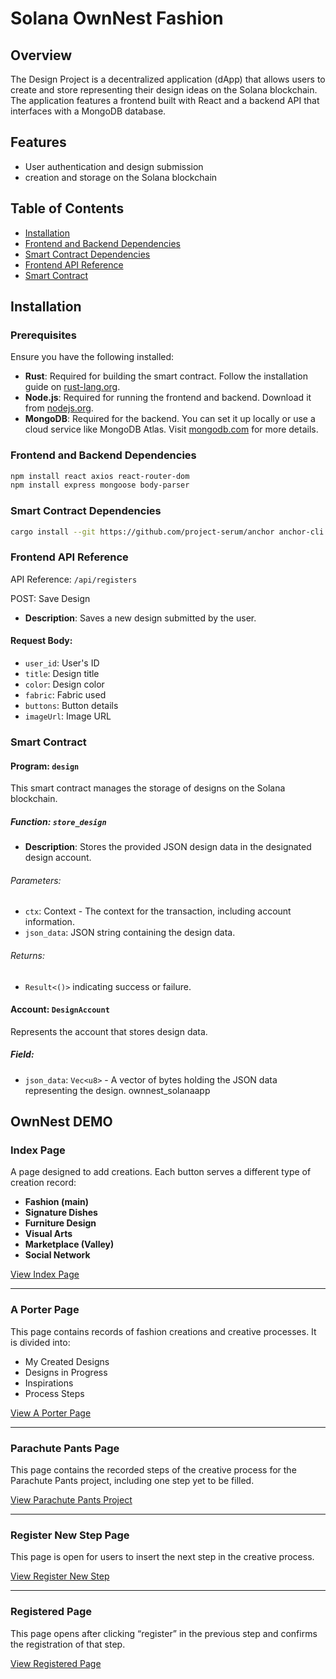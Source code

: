 # Solana OwnNest Fashion

## Overview

The Design  Project is a decentralized application (dApp) that allows users to create and store representing their design ideas on the Solana blockchain. The application features a frontend built with React and a backend API that interfaces with a MongoDB database.

## Features

- User authentication and design submission
-  creation and storage on the Solana blockchain

## Table of Contents

- [Installation](#installation)
- [Frontend and Backend Dependencies](#frontend-dependencies)
- [Smart Contract Dependencies](#smart-contract-dependencies)
- [Frontend API Reference](#frontend-api-reference)
- [Smart Contract](#smart-contract)

## Installation

### Prerequisites

Ensure you have the following installed:

- **Rust**: Required for building the smart contract. Follow the installation guide on [rust-lang.org](https://www.rust-lang.org/tools/install).
- **Node.js**: Required for running the frontend and backend. Download it from [nodejs.org](https://nodejs.org/).
- **MongoDB**: Required for the backend. You can set it up locally or use a cloud service like MongoDB Atlas. Visit [mongodb.com](https://www.mongodb.com/) for more details.

### Frontend and Backend Dependencies
```bash
npm install react axios react-router-dom
npm install express mongoose body-parser
```

### Smart Contract Dependencies
```bash
cargo install --git https://github.com/project-serum/anchor anchor-cli --locked
```

### Frontend API Reference

API Reference: `/api/registers`

POST: Save Design

- **Description**: Saves a new design submitted by the user.

#### Request Body:
- `user_id`: User's ID
- `title`: Design title
- `color`: Design color
- `fabric`: Fabric used
- `buttons`: Button details
- `imageUrl`: Image URL

### Smart Contract

#### Program: `design`

This smart contract manages the storage of designs on the Solana blockchain.

##### Function: `store_design`

- **Description**: Stores the provided JSON design data in the designated design account.

###### Parameters:
- `ctx`: Context - The context for the transaction, including account information.
- `json_data`: JSON string containing the design data.

###### Returns:
- `Result<()>` indicating success or failure.

#### Account: `DesignAccount`

Represents the account that stores design data.

##### Field:
- `json_data`: `Vec<u8>` - A vector of bytes holding the JSON data representing the design.
ownnest_solanaapp

## OwnNest DEMO

### Index Page
A page designed to add creations. Each button serves a different type of creation record:
- **Fashion (main)**
- **Signature Dishes**
- **Furniture Design**
- **Visual Arts**
- **Marketplace (Valley)**
- **Social Network**

[View Index Page](https://www.figma.com/design/iJNw4sCietYsA3pNpqhLt1/OwnNest-DEMO?node-id=0-1)

---

### A Porter Page
This page contains records of fashion creations and creative processes. It is divided into:
- My Created Designs
- Designs in Progress
- Inspirations
- Process Steps

[View A Porter Page](https://www.figma.com/design/iJNw4sCietYsA3pNpqhLt1/OwnNest-DEMO?node-id=7-392)

---

### Parachute Pants Page
This page contains the recorded steps of the creative process for the Parachute Pants project, including one step yet to be filled.

[View Parachute Pants Project](https://www.figma.com/design/iJNw4sCietYsA3pNpqhLt1/OwnNest-DEMO?node-id=7-2890)

---

### Register New Step Page
This page is open for users to insert the next step in the creative process.

[View Register New Step](https://www.figma.com/design/iJNw4sCietYsA3pNpqhLt1/OwnNest-DEMO?node-id=7-3230)

---

### Registered Page
This page opens after clicking “register” in the previous step and confirms the registration of that step.

[View Registered Page](https://www.figma.com/design/iJNw4sCietYsA3pNpqhLt1/OwnNest-DEMO?node-id=7-3506)
